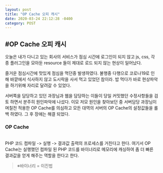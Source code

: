 ```yaml
---
layout: post
title: "OP Cache 오피 캐시"
date: 2020-03-24 22:12:28 -0400
category: POST
---
```



<h2>#OP Cache 오피 캐시</h2>

오늘은 내가 다니고 있는 회사의 서비스가 점심 시간에 로그인이 되지 않고 js, css, 각종 플러그인을 모아둔 resource 들이 제대로 로드 되지 않는 현상이 일어났다.<br>

즐거운 점심시간에 맛있게 점심을 먹던중 발생하였다. 불행중 다행으로 코로나19로 인해 바깥에서 식사하지 않고 도시락을 사서 먹고 있었던 참이라. 밥 먹다가 바로 현상파악을 하기위해 자리로 달려갈 수 있었다. 

서버쪽을 담당하고 있던 과장님과 웹을 담당하는 이들이 당일 커밋했던 수정사항들을 검토 하면서 분주히 원인파악에 나섰다.
이모 저모 원인을 찾아보던 중 서버담당 과장님이 며칠전 적용한 OP Cache를 의심하고 모든 대역의 서버의 OP Cache의 
설정값들을 롤백 하였다. 
그 후 장애는 해결 되었다.


<h3>OP Cache</h3><br>
PHP 코드 컴파일 -> 실행 -> 결과값 출력의 프로세스를 거친다고 한다. 
여기서 OP Cache는 실행했던 컴파일 된 PHP 코드를 바이너리로 메모리에 캐싱하여
좀 더 빠른 결과값을 얻게 해주는 역할을 한다고 한다.



>※바이너리 = 이진법